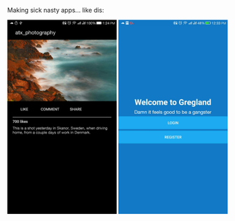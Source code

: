 Making sick nasty apps... like dis:

<img src="https://raw.githubusercontent.com/ggodreau/xamarin/master/assets/1.jpg" width="250">  <img src="https://raw.githubusercontent.com/ggodreau/xamarin/master/assets/2.jpg" width="250">

